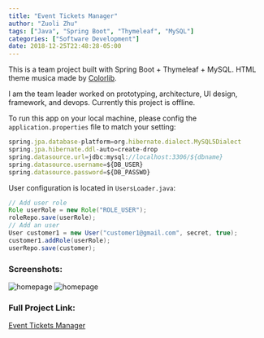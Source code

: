 ```yaml
---
title: "Event Tickets Manager"
author: "Zuoli Zhu"
tags: ["Java", "Spring Boot", "Thymeleaf", "MySQL"]
categories: ["Software Development"]
date: 2018-12-25T22:48:28-05:00
---
```


This is a team project built with Spring Boot + Thymeleaf + MySQL. HTML theme musica made by [Colorlib](https://colorlib.com/).

I am the team leader worked on prototyping, architecture, UI design, framework, and devops. Currently this project is offline. 

To run this app on your local machine, please config the `application.properties` file to match your setting:

```javascript
spring.jpa.database-platform=org.hibernate.dialect.MySQL5Dialect
spring.jpa.hibernate.ddl-auto=create-drop
spring.datasource.url=jdbc:mysql://localhost:3306/${dbname}
spring.datasource.username=${DB_USER}
spring.datasource.password=${DB_PASSWD}
```

User configuration is located in `UsersLoader.java`:
```java
// Add user role
Role userRole = new Role("ROLE_USER");
roleRepo.save(userRole);
// Add an user
User customer1 = new User("customer1@gmail.com", secret, true);
customer1.addRole(userRole);
userRepo.save(customer);
```

### Screenshots:
![homepage](/images/dev/springboot/eventticketsmanager/homepage.png)
![homepage](/images/dev/springboot/eventticketsmanager/detailpage.png)


### Full Project Link:

[Event Tickets Manager](https://zuolizhu.io/2018/event_tickets_manager/)